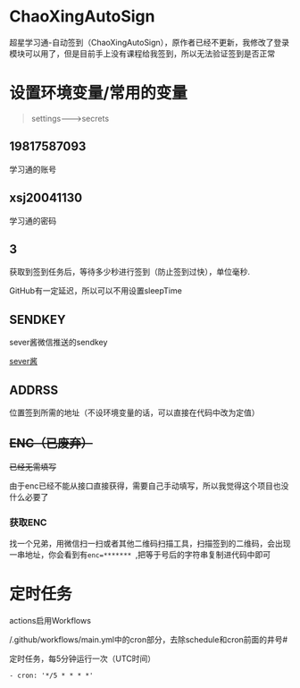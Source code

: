 
# ChaoXingAutoSign
超星学习通-自动签到（ChaoXingAutoSign），原作者已经不更新，我修改了登录模块可以用了，但是目前手上没有课程给我签到，所以无法验证签到是否正常
# 设置环境变量/常用的变量

> settings--->secrets

## 19817587093
学习通的账号
## xsj20041130
学习通的密码
## 3
获取到签到任务后，等待多少秒进行签到（防止签到过快），单位毫秒.

GitHub有一定延迟，所以可以不用设置sleepTime
## SENDKEY
sever酱微信推送的sendkey

[sever酱](https://sct.ftqq.com/)
## ADDRSS
位置签到所需的地址（不设环境变量的话，可以直接在代码中改为定值）
## ~~ENC（已废弃）~~

~~已经无需填写~~

由于enc已经不能从接口直接获得，需要自己手动填写，所以我觉得这个项目也没什么必要了

### 获取ENC
找一个兄弟，用微信扫一扫或者其他二维码扫描工具，扫描签到的二维码，会出现一串地址，你会看到有`enc=******* `,把等于号后的字符串复制进代码中即可

# 定时任务
actions启用Workflows

/.github/workflows/main.yml中的cron部分，去除schedule和cron前面的井号#

定时任务，每5分钟运行一次（UTC时间）
```
- cron: '*/5 * * * *'
```

